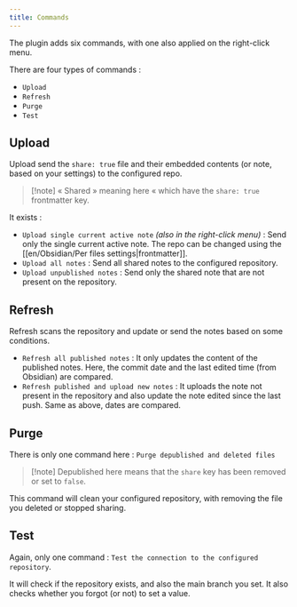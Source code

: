 ```yaml
---
title: Commands
---
```


The plugin adds six commands, with one also applied on the right-click menu.

There are four types of commands : 
- `Upload`
- `Refresh`
- `Purge`
- `Test`

## Upload

Upload send the `share: true` file and their embedded contents (or note, based on your settings) to the configured repo. 

> [!note] « Shared » meaning here « which have the `share: true` frontmatter key.

It exists : 
- `Upload single current active note` *(also in the right-click menu)* : Send only the single current active note.  The repo can be changed using the [[en/Obsidian/Per files settings|frontmatter]].
- `Upload all notes` : Send all shared notes to the configured repository.
- `Upload unpublished notes` : Send only the shared note that are not present on the repository. 

## Refresh

Refresh scans the repository and update or send the notes based on some conditions.

- `Refresh all published notes` : It only updates the content of the published notes.
	Here, the commit date and the last edited time (from Obsidian) are compared. 
- `Refresh published and upload new notes` : It uploads the note not present in the repository and also update the note edited since the last push.
	Same as above, dates are compared.

## Purge

There is only one command here : `Purge depublished and deleted files`

> [!note] Depublished here means that the `share` key has been removed or set to `false`.

This command will clean your configured repository, with removing the file you deleted or stopped sharing.

## Test

Again, only one command  : `Test the connection to the configured repository`.

It will check if the repository exists, and also the main branch you set.
It also checks whether you forgot (or not) to set a value. 